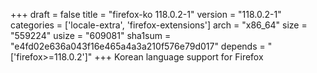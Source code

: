 +++
draft = false
title = "firefox-ko 118.0.2-1"
version = "118.0.2-1"
categories = ['locale-extra', 'firefox-extensions']
arch = "x86_64"
size = "559224"
usize = "609081"
sha1sum = "e4fd02e636a043f16e465a4a3a210f576e79d017"
depends = "['firefox>=118.0.2']"
+++
Korean language support for Firefox